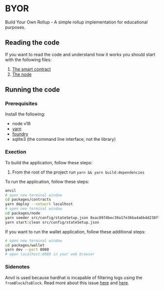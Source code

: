 # BYOR

Build Your Own Rollup - A simple rollup implementation for educational purposes.

## Reading the code

If you want to read the code and understand how it works you should start with the following files:

1. [The smart contract](./packages/contracts/src/CanonicalTransactionChain.sol)
2. [The node](./packages/node/src/index.ts)

## Running the code

### Prerequisites

Install the following:

- node v18
- [yarn](https://classic.yarnpkg.com/lang/en/docs/install/)
- [foundry](https://book.getfoundry.sh/getting-started/installation)
- sqlite3 (the command line interface, not the library)

### Exection

To build the application, follow these steps:

1. From the root of the project run `yarn && yarn build:dependencies`

To run the application, follow these steps:

```bash
anvil
# open new terminal window
cd packages/contracts
yarn deploy --network localhost
# open new terminal window
cd packages/node
yarn seeder src/config/stateSetup.json 0xac0974bec39a17e36ba4a6b4d238ff944bacb478cbed5efcae784d7bf4f2ff80
yarn start:clean src/config/stateSetup.json
```

If you want to run the wallet application, follow these additional steps:

```bash
# open new terminal window
cd packages/wallet
yarn dev --port 8080
# open localhost:8080 in your web browser
```

### Sidenotes

Anvil is used because hardhat is incapable of filtering logs using the `fromBlock`/`toBlock`.
Read more about this issue [here](https://github.com/wagmi-dev/viem/discussions/366) and [here](https://github.com/foundry-rs/foundry/issues/4729).
